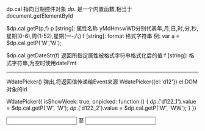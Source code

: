 dp.cal 指向日期控件对象
$dp.$ 是一个内置函数,相当于document.getElementById

$dp.cal.getP(p,f)
p [string]: 属性名称 yMdHmswWD分别代表年,月,日,时,分,秒,星期(0-6),周(1-52),星期(一-六) 
f [string]: format 格式字符串
例: var a = $dp.cal.getP('W','W');

$dp.cal.getDateStr(f)
返回所指定属性被格式字符串格式化后的值
f [string]: 格式字符串,为空时使用dateFmt

---
WdatePicker() 弹出,将返回值传递给Event来源
WdatePicker({el:'d12'}) el:DOM对象的id


WdatePicker({
    isShowWeek: true,
    onpicked: function () {
        $dp.$('d122_1').value = $dp.cal.getP('W', 'W');
        $dp.$('d122_2').value = $dp.cal.getP('W', 'WW');
    }
})

<input id="d5221" class="Wdate" type="text" onclick="
var d5222=$dp.$('d5222');
WdatePicker(
    {
        onpicked:function() {
            d5222.click();
        },
        maxDate:'#F{$dp.$D(\'d5222\')}'})"/>
至
<input id="d5222" class="Wdate" type="text" onclick="WdatePicker({minDate:'#F{$dp.$D(\'d5221\')}'})"/>